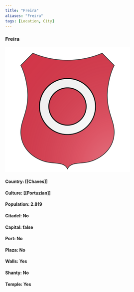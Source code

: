 ```yaml
---
title: "Freira"
aliases: "Freira"
tags: [Location, City]
---
```

### Freira
![](attachment/85de92219b47580f4070eb11f797306a.svg)

#### Country: [[Chaves]]

#### Culture: [[Portuzian]]

#### Population: 2.819

#### Citadel: No

#### Capital: false

#### Port: No

#### Plaza: No

#### Walls: Yes

#### Shanty: No

#### Temple: Yes

